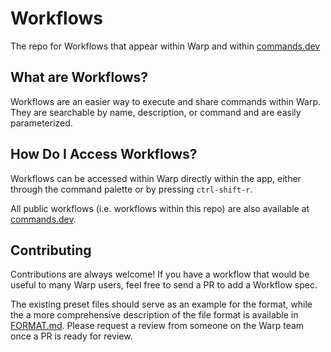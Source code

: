 # Workflows
The repo for Workflows that appear within Warp and within [commands.dev](https://www.commands.dev/)


## What are Workflows?
Workflows are an easier way to execute and share commands within Warp. They are searchable by name, description, or command and are easily parameterized. 

## How Do I Access Workflows?
Workflows can be accessed within Warp directly within the app, either through the command palette or by pressing `ctrl-shift-r`. 

All public workflows (i.e. workflows within this repo) are also available at [commands.dev](https://www.commands.dev/).

## Contributing
Contributions are always welcome! If you have a workflow that would be useful to many Warp users, feel free to send a PR to add a Workflow spec.

The existing preset files should serve as an example for the format, while the a more comprehensive description of the file format is available in [FORMAT.md](FORMAT.md). Please request a review from someone on the Warp team once a PR is ready for review.
